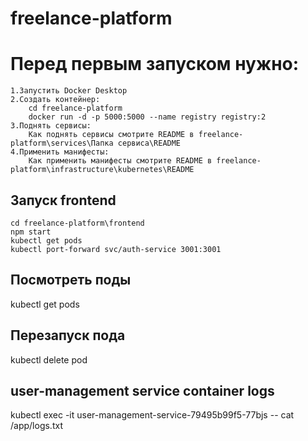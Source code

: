 # freelance-platform

# Перед первым запуском нужно:
    1.Запустить Docker Desktop
    2.Создать контейнер:
        cd freelance-platform
        docker run -d -p 5000:5000 --name registry registry:2
    3.Поднять сервисы:
        Как поднять сервисы смотрите README в freelance-platform\services\Папка сервиса\README
    4.Применить манифесты:
        Как применить манифесты смотрите README в freelance-platform\infrastructure\kubernetes\README

## Запуск frontend
    cd freelance-platform\frontend
    npm start
    kubectl get pods
    kubectl port-forward svc/auth-service 3001:3001 






## Посмотреть поды
kubectl get pods

## Перезапуск пода
kubectl delete pod 


## user-management service container logs
kubectl exec -it user-management-service-79495b99f5-77bjs -- cat /app/logs.txt
